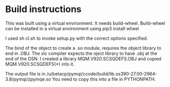 # Build instructions

This was built using a virtual environment.
It needs  build-wheel. Build-wheel can be installed in a virtual environment using pip3 install wheel         

I used sh cl.sh to invoke setup.py with the correct options specified.

The bind of the object to create a .so module, requires the object library to end in .OBJ.
The xlc compiler expects the oject library to have .obj at the end of the DSN.
I created a library MQM.V920.SCSQDEFS.OBJ and copied MQM.V920.SCSQDEFS(*) 
into it.

The output file is in /u/betacp/pymqi/ccode/build/lib.os390-27.00-2964-3.8/pymqi/zpymqe.so
You need to copy this into a file in PYTHONPATH.

